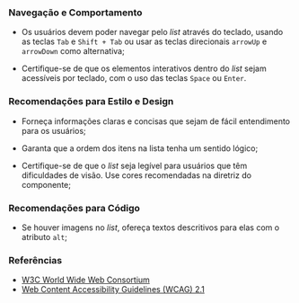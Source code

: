 ### Navegação e Comportamento

-   Os usuários devem poder navegar pelo *list* através do teclado, usando as teclas `Tab` e `Shift + Tab` ou usar as teclas direcionais `arrowUp` e `arrowDown` como alternativa;

-   Certifique-se de que os elementos interativos dentro do *list* sejam acessíveis por teclado, com o uso das teclas `Space` ou `Enter`.

### Recomendações para Estilo e Design

-   Forneça informações claras e concisas que sejam de fácil entendimento para os usuários;

-   Garanta que a ordem dos itens na lista tenha um sentido lógico;

-   Certifique-se de que o *list* seja legível para usuários que têm dificuldades de visão. Use cores recomendadas na diretriz do componente;

### Recomendações para Código

-   Se houver imagens no *list*, ofereça textos descritivos para elas com o atributo `alt`;

### Referências

-   [W3C World Wide Web Consortium](https://www.w3.org/)
-   [Web Content Accessibility Guidelines (WCAG) 2.1](https://www.w3.org/TR/WCAG21/)
